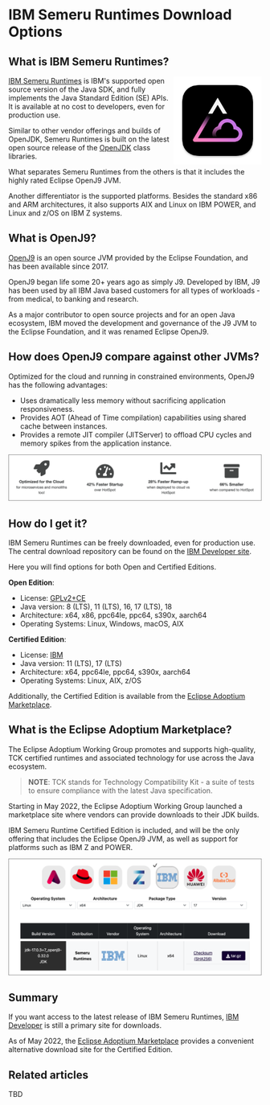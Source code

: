 # IBM Semeru Runtimes Download Options

## What is IBM Semeru Runtimes?

<img align="right" src="doc/source/images/semeru-icon.png" width="175px"/>

[IBM Semeru Runtimes](https://www.ibm.com/support/pages/semeru-runtimes-getting-started/) is IBM's supported open source version of the Java SDK, and fully implements the Java Standard Edition (SE) APIs. It is available at no cost to developers, even for production use.

Similar to other vendor offerings and builds of OpenJDK, Semeru Runtimes is built on the latest open source release of the [OpenJDK](https://openjdk.java.net/) class libraries.

What separates Semeru Runtimes from the others is that it includes the highly rated Eclipse OpenJ9 JVM.

Another differentiator is the supported platforms. Besides the standard x86 and ARM architectures, it also supports AIX and Linux on IBM POWER, and Linux and z/OS on IBM Z systems.

## What is OpenJ9?

[OpenJ9](https://www.eclipse.org/openj9/) is an open source JVM provided by the Eclipse Foundation, and has been available since 2017.

OpenJ9 began life some 20+ years ago as simply J9. Developed by IBM, J9 has been used by all IBM Java based customers for all types of workloads - from medical, to banking and research.

As a major contributor to open source projects and for an open Java ecosystem, IBM moved the development and governance of the J9 JVM to the Eclipse Foundation, and it was renamed Eclipse OpenJ9.

## How does OpenJ9 compare against other JVMs?

Optimized for the cloud and running in constrained environments, OpenJ9 has the following advantages:

* Uses dramatically less memory without sacrificing application responsiveness.
* Provides AOT (Ahead of Time compilation) capabilities using shared cache between instances.
* Provides a remote JIT compiler (JITServer) to offload CPU cycles and memory spikes from the application instance.

![openj9-vs-hotspot](doc/source/images/openj9-vs-hotspot.png)

## How do I get it?

IBM Semeru Runtimes can be freely downloaded, even for production use. The central download repository can be found on the [IBM Developer site](https://developer.ibm.com/languages/java/semeru-runtimes/downloads/).

Here you will find options for both Open and Certified Editions.

**Open Edition**:

* License: [GPLv2+CE](https://openjdk.java.net/legal/gplv2+ce.html)
* Java version: 8 (LTS), 11 (LTS), 16, 17 (LTS), 18
* Architecture: x64, x86, ppc64le, ppc64, s390x, aarch64
* Operating Systems: Linux, Windows, macOS, AIX

**Certified Edition**:
  
* License: [IBM](https://www14.software.ibm.com/cgi-bin/weblap/lap.pl?la_formnum=&li_formnum=L-PARM-C5ME22)
* Java version:  11 (LTS), 17 (LTS)
* Architecture: x64, ppc64le, ppc64, s390x, aarch64
* Operating Systems: Linux, AIX, z/OS

Additionally, the Certified Edition is available from the [Eclipse Adoptium Marketplace](https://adoptium.net/marketplace).

## What is the Eclipse Adoptium Marketplace?

The Eclipse Adoptium Working Group promotes and supports high-quality, TCK certified runtimes and associated technology for use across the Java ecosystem.

>**NOTE**: TCK stands for Technology Compatibility Kit - a suite of tests to ensure compliance with the latest Java specification.

Starting in May 2022, the Eclipse Adoptium Working Group launched a marketplace site where vendors can provide downloads to their JDK builds.

IBM Semeru Runtime Certified Edition is included, and will be the only offering that includes the Eclipse OpenJ9 JVM, as well as support for platforms such as IBM Z and POWER.

![adoptium-marketplace](doc/source/images/adoptium-marketplace.png)

## Summary

If you want access to the latest release of IBM Semeru Runtimes, [IBM Developer](https://developer.ibm.com/languages/java/semeru-runtimes/downloads/) is still a primary site for downloads.

As of May 2022, the [Eclipse Adoptium Marketplace](https://adoptium.net/marketplace) provides a convenient alternative download site for the Certified Edition.

## Related articles

TBD
